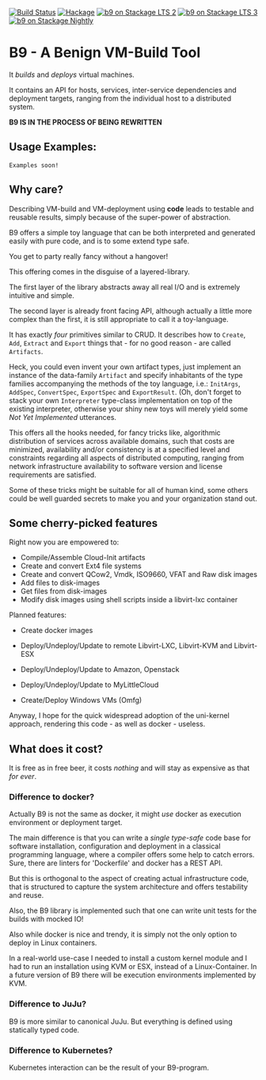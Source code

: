 [![Build Status](https://travis-ci.org/sheyll/b9-vm-image-builder.svg?branch=master)](https://travis-ci.org/sheyll/b9-vm-image-builder)
[![Hackage](https://img.shields.io/badge/hackage-B9-green.svg?style=flat)](http://hackage.haskell.org/package/b9)
[![b9 on Stackage LTS 2](http://stackage.org/package/b9/badge/lts-2)](http://stackage.org/lts-2/package/b9)
[![b9 on Stackage LTS 3](http://stackage.org/package/b9/badge/lts-3)](http://stackage.org/lts-3/package/b9)
[![b9 on Stackage Nightly](http://stackage.org/package/b9/badge/nightly)](http://stackage.org/nightly/package/b9)

# B9 - A Benign VM-Build Tool

It *builds* and *deploys* virtual machines.

It contains an API for hosts, services, inter-service dependencies and
deployment targets, ranging from the individual host to a distributed system.

__B9 IS IN THE PROCESS OF BEING REWRITTEN__

## Usage Examples:

    Examples soon!

## Why care?

Describing VM-build and VM-deployment using __code__ leads to testable and
reusable results, simply because of the super-power of abstraction.

B9 offers a simple toy language that can be both interpreted and generated
easily with pure code, and is to some extend type safe.

You get to party really fancy without a hangover!

This offering comes in the disguise of a layered-library.

The first layer of the library abstracts away all real I/O and is extremely
intuitive and simple.

The second layer is already front facing API, although actually a little more
complex than the first, it is still appropriate to call it a toy-language.

It has exactly *four* primitives similar to CRUD. It describes how to `Create`,
`Add`, `Extract` and `Export` things that - for no good reason - are called
`Artifacts`.

Heck, you could even invent your own artifact types, just implement an instance
of the data-family `Artifact` and specify inhabitants of the type families
accompanying the methods of the toy language, i.e.: `InitArgs`,
`AddSpec`, `ConvertSpec`, `ExportSpec` and `ExportResult`. (Oh, don't forget to
stack your own `Interpreter` type-class implementation on top of the existing
interpreter, otherwise your shiny new toys will merely yield some _Not Yet
Implemented_ utterances.

This offers all the hooks needed, for fancy tricks like, algorithmic
distribution of services across available domains, such that costs are
minimized, availability and/or consistency is at a specified level and
constraints regarding all aspects of distributed computing, ranging from network
infrastructure availability to software version and license requirements are
satisfied.

Some of these tricks might be suitable for all of human kind, some others could
be well guarded secrets to make you and your organization stand out.

## Some cherry-picked features

Right now you are empowered to:

* Compile/Assemble Cloud-Init artifacts
* Create and convert Ext4 file systems
* Create and convert QCow2, Vmdk, ISO9660, VFAT and Raw disk images
* Add files to disk-images
* Get files from disk-images
* Modify disk images using shell scripts inside a libvirt-lxc container

Planned features:

* Create docker images
* Deploy/Undeploy/Update to remote Libvirt-LXC, Libvirt-KVM and Libvirt-ESX
* Deploy/Undeploy/Update to Amazon, Openstack
* Deploy/Undeploy/Update to MyLittleCloud

* Create/Deploy Windows VMs (Omfg)

Anyway, I hope for the quick widespread adoption of the uni-kernel approach,
rendering this code - as well as docker - useless.

## What does it cost?

It is free as in free beer, it costs *nothing* and will stay as expensive as
that *for ever*.


### Difference to docker?

Actually B9 is not the same as docker, it might *use* docker as execution
environment or deployment target.

The main difference is that you can write a *single* *type-safe* code base for
software installation, configuration and deployment in a classical programming
language, where a compiler offers some help to catch errors.  Sure, there are
linters for 'Dockerfile' and docker has a REST API.

But this is orthogonal to the aspect of creating actual infrastructure code,
that is structured to capture the system architecture and offers testability and
reuse.

Also, the B9 library is implemented such that one can write unit tests for the
builds with mocked IO!

Also while docker is nice and trendy, it is simply not the only option to deploy
in Linux containers.

In a real-world use-case I needed to install a custom kernel module and I had to
run an installation using KVM or ESX, instead of a Linux-Container. In a future
version of B9 there will be execution environments implemented by KVM.

### Difference to JuJu?
B9 is more similar to canonical JuJu. But everything is defined using statically
typed code.

### Difference to Kubernetes?
Kubernetes interaction can be the result of your B9-program.
